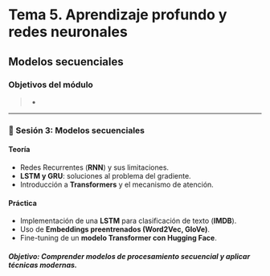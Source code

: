 # Tema 5. Aprendizaje profundo y redes neuronales

## Modelos secuenciales

### Objetivos del módulo

> - 

---

### **📌 Sesión 3: Modelos secuenciales**

#### **Teoría**

- Redes Recurrentes (**RNN**) y sus limitaciones.
- **LSTM y GRU**: soluciones al problema del gradiente.
- Introducción a **Transformers** y el mecanismo de atención.

#### **Práctica**

- Implementación de una **LSTM** para clasificación de texto (**IMDB**).
- Uso de **Embeddings preentrenados (Word2Vec, GloVe)**.
- Fine-tuning de un **modelo Transformer con Hugging Face**.

##### **Objetivo**: Comprender modelos de procesamiento secuencial y aplicar técnicas modernas.
